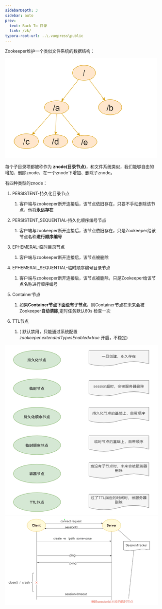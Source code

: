 ```yaml
---
sidebarDepth: 3
sidebar: auto
prev:
  text: Back To 目录
  link: /zk/
typora-root-url: ..\.vuepress\public
---
```


Zookeeper维护一个类似文件系统的数据结构：

<img src="/images/zk/image-20210426150533144.png" alt="image-20210426150533144"/>

每个子目录项都被称作为 **znode(目录节点)**，和文件系统类似，我们能够自由的增加、删除znode，在一个znode下增加、删除子znode。

有四种类型的znode：

1. PERSISTENT-持久化目录节点
   1. 客户端与zookeeper断开连接后，该节点依旧存在，只要不手动删除该节点，他将**永远存在**

2. PERSISTENT_SEQUENTIAL-持久化顺序编号节点
   1. 客户端与zookeeper断开连接后，该节点依旧存在，只是Zookeeper给该节点名称**进行顺序编号**

3. EPHEMERAL-临时目录节点
   1. 客户端与zookeeper断开连接后，该节点被删除

4. EPHEMERAL_SEQUENTIAL-临时顺序编号目录节点
   1. 客户端与zookeeper断开连接后，该节点被删除，只是Zookeeper给该节点名称进行顺序编号

5. Container节点
   1. 如果**Container节点下面没有子节点**，则Container节点在未来会被Zookeeper**自动清除**,定时任务默认60s 检查一次

6. TTL节点
   1. ( 默认禁用，只能通过系统配置 *zookeeper.extendedTypesEnabled=true* 开启，不稳定)

<img src="/images/zk/25510.png" alt="img"/>

<img src="/images/zk/image-20210429185829067.png" alt="image-20210429185829067"  />

